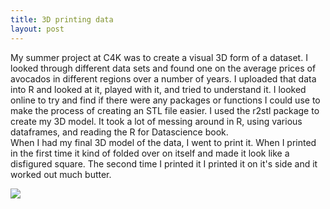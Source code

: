 ```yaml
---
title: 3D printing data
layout: post
---
```


My summer project at C4K was to create a visual 3D form of a dataset. I looked through different data sets and found one on the average prices of avocados
in different regions over a number of years. I uploaded that data into R and looked at it, played with it, and tried to understand it. 
I looked online to try and find if there were any packages or functions I could use to make the process of creating an STL file easier.
I used the r2stl package to create my 3D model. It took a lot of messing around in R, using various dataframes, and reading the R for Datascience
book.  
When I had my final 3D model of the data, I went to print it. When I printed in the first time it kind of folded over on itself and made 
it look like a disfigured square. The second time I printed it I printed it on it's side and it worked out much butter. 

<img src="images/r-avocado.png">

